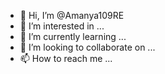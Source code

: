 - 👋 Hi, I’m @Amanya109RE
- 👀 I’m interested in ...
- 🌱 I’m currently learning ...
- 💞️ I’m looking to collaborate on ...
- 📫 How to reach me ...

<!---
Amanya109RE/Amanya109RE is a ✨ special ✨ repository because its `README.md` (this file) appears on your GitHub profile.
You can click the Preview link to take a look at your changes.
--->

